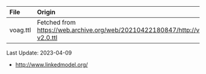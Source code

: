 | File                              | Origin                                                                                                                |
|:----------------------------------|:----------------------------------------------------------------------------------------------------------------------|
| voag.ttl                          | Fetched from <https://web.archive.org/web/20210422180847/http://voag.linkedmodel.org/2.0/schema/SCHEMA_voag-v2.0.ttl> |

Last Update: 2023-04-09

* <http://www.linkedmodel.org/>
